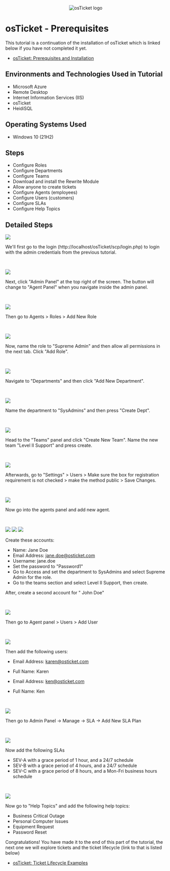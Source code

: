 <p align="center">
<img src="https://www.synaxiom.com/wp-content/uploads/2016/06/osticket.png" alt="osTicket logo"/>
</p>

<h1>osTicket - Prerequisites</h1>
This tutorial is a continuation of the installation of osTicket which is linked below if you have not completed it yet.</p>

- [osTicket: Prerequisites and Installation](https://github.com/bvongpradith/osticket-prereqs)

<h2>Environments and Technologies Used in Tutorial</h2>

- Microsoft Azure
- Remote Desktop
- Internet Information Services (IIS)
- osTicket
- HeidiSQL

<h2>Operating Systems Used </h2>

- Windows 10</b> (21H2)

<h2>Steps</h2>

- Configure Roles
- Configure Departments
- Configure Teams
- Download and install the Rewrite Module
- Allow anyone to create tickets
- Configure Agents (employees)
- Configure Users (customers)
- Configure SLAs
- Configure Help Topics

<h2>Detailed Steps</h2>

<p>
<img src="https://i.imgur.com/yl8X1a0.png"/>
</p>
<p>
We'll first go to the login (http://localhost/osTicket/scp/login.php) to login with the admin credentials from the previous tutorial.
</p>
<br />

<p>
<img src="https://i.imgur.com/dmMYsqY.png"/>
</p>
<p>
Next, click "Admin Panel" at the top right of the screen. The button will change to "Agent Panel" when you navigate inside the admin panel.
</p>
<br />

<p>
<img src="https://i.imgur.com/vUsbc7t.png"/>
</p>
<p>
Then go to Agents > Roles > Add New Role
</p>
<br />

<p>
<img src="https://i.imgur.com/MDQsMQh.png"/>
</p>
<p>
Now, name the role to "Supreme Admin" and then allow all permissions in the next tab. Click "Add Role".
</p>
<br />

<p>
<img src="https://i.imgur.com/L2QivIM.png"/>
</p>
<p>
Navigate to "Departments" and then click "Add New Department".
</p>
<br />

<p>
<img src="https://i.imgur.com/iEfRDDl.png"/>
</p>
<p>
Name the department to "SysAdmins" and then press "Create Dept".
</p>
<br />

<p>
<img src="https://i.imgur.com/cIVVFxB.png"/>
</p>
<p>
Head to the "Teams" panel and click "Create New Team". Name the new team "Level II Support" and press create.
</p>
<br />

<p>
<img src="https://i.imgur.com/RNCgiNh.png"/>
</p>
<p>
Afterwards, go to "Settings" > Users > Make sure the box for registration requirement is not checked > make the method public > Save Changes.
</p>
<br />

<p>
<img src="https://i.imgur.com/ovR6mDa.png"/>
</p>
<p>
Now go into the agents panel and add new agent.
</p>
<br />

<p>
<img src="https://i.imgur.com/zd2iMRm.png"/>
<img src="hthttps://i.imgur.com/agz55hK.png"/>
<img src="hthttps://i.imgur.com/JIuH5J6.png"/>
</p>
<p>
Create these accounts:

- Name:	Jane Doe
- Email Address: jane.doe@osticket.com
- Username: jane.doe
- Set the password to "Password1"
- Go to Access and set the department to SysAdmins and select Supreme Admin for the role.
- Go to the teams section and select Level II Support, then create.
  
After, create a second account for " John Doe"
</p>
<br />

<p>
<img src="https://i.imgur.com/rSCzZwo.png"/>
</p>
<p>
Then go to Agent panel > Users > Add User
</p>
<br />

<p>
<img src="https://i.imgur.com/6uBqz01.png"/>
</p>
<p>
Then add the following users:
 
- Email Address: karen@osticket.com
- Full Name: Karen
  
- Email Address: ken@osticket.com
- Full Name: Ken
</p>
<br />

<p>
<img src="https://i.imgur.com/mdD3pzb.png"/>
</p>
<p>
Then go to Admin Panel -> Manage -> SLA -> Add New SLA Plan
</p>
<br />

<p>
<img src="https://i.imgur.com/AFDwYsq.png"/>
</p>
<p>
Now add the following SLAs
  
- SEV-A with a grace period of 1 hour, and a 24/7 schedule
- SEV-B with a grace period of 4 hours, and a 24/7 schedule
- SEV-C with a grace period of 8 hours, and a Mon-Fri business hours schedule
</p>
<br />

<p>
<img src="https://i.imgur.com/YL0FxCx.png"/>
</p>
<p>
Now go to "Help Topics" and add the following help topics:
  
- Business Critical Outage
- Personal Computer Issues
- Equipment Request
- Password Reset
  
Congratulations! You have made it to the end of this part of the tutorial, the next one we will explore tickets and the ticket lifecycle (link to that is listed below)
  
- [osTicket: Ticket Lifecycle Examples](https://github.com/jacksonmalms/ticket-lifecycle)
